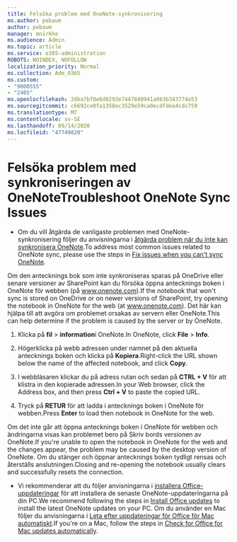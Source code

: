 ```yaml
---
title: Felsöka problem med OneNote-synkronisering
ms.author: pebaum
author: pebaum
manager: mnirkhe
ms.audience: Admin
ms.topic: article
ms.service: o365-administration
ROBOTS: NOINDEX, NOFOLLOW
localization_priority: Normal
ms.collection: Adm_O365
ms.custom:
- "9000555"
- "2405"
ms.openlocfilehash: 2dba7bf8e6d8293e7447840941a063b343774a53
ms.sourcegitcommit: c6692ce0fa1358ec3529e59ca0ecdfdea4cdc759
ms.translationtype: MT
ms.contentlocale: sv-SE
ms.lasthandoff: 09/14/2020
ms.locfileid: "47749820"
---
```

# <a name="troubleshoot-onenote-sync-issues"></a><span data-ttu-id="846ff-102">Felsöka problem med synkroniseringen av OneNote</span><span class="sxs-lookup"><span data-stu-id="846ff-102">Troubleshoot OneNote Sync Issues</span></span>

* <span data-ttu-id="846ff-103">Om du vill åtgärda de vanligaste problemen med OneNote-synkronisering följer du anvisningarna i [åtgärda problem när du inte kan synkronisera OneNote](https://support.office.com/article/Fix-issues-when-you-can-t-sync-OneNote-299495ef-66d1-448f-90c1-b785a6968d45).</span><span class="sxs-lookup"><span data-stu-id="846ff-103">To address most common issues related to OneNote sync, please use the steps in [Fix issues when you can't sync OneNote](https://support.office.com/article/Fix-issues-when-you-can-t-sync-OneNote-299495ef-66d1-448f-90c1-b785a6968d45).</span></span>

<span data-ttu-id="846ff-104">Om den antecknings bok som inte synkroniseras sparas på OneDrive eller senare versioner av SharePoint kan du försöka öppna antecknings boken i OneNote för webben (på www.onenote.com).</span><span class="sxs-lookup"><span data-stu-id="846ff-104">If the notebook that won't sync is stored on OneDrive or on newer versions of SharePoint, try opening the notebook in OneNote for the web (at www.onenote.com).</span></span> <span data-ttu-id="846ff-105">Det här kan hjälpa till att avgöra om problemet orsakas av servern eller OneNote.</span><span class="sxs-lookup"><span data-stu-id="846ff-105">This can help determine if the problem is caused by the server or by OneNote.</span></span>

1. <span data-ttu-id="846ff-106">Klicka på **fil**  >  **information**i OneNote.</span><span class="sxs-lookup"><span data-stu-id="846ff-106">In OneNote, click **File** > **Info**.</span></span>

2. <span data-ttu-id="846ff-107">Högerklicka på webb adressen under namnet på den aktuella antecknings boken och klicka på **Kopiera**.</span><span class="sxs-lookup"><span data-stu-id="846ff-107">Right-click the URL shown below the name of the affected notebook, and click **Copy**.</span></span>

3. <span data-ttu-id="846ff-108">I webbläsaren klickar du på adress rutan och sedan på **CTRL + V** för att klistra in den kopierade adressen.</span><span class="sxs-lookup"><span data-stu-id="846ff-108">In your Web browser, click the Address box, and then press **Ctrl + V** to paste the copied URL.</span></span>

4. <span data-ttu-id="846ff-109">Tryck på **RETUR** för att ladda i antecknings boken i OneNote för webben.</span><span class="sxs-lookup"><span data-stu-id="846ff-109">Press **Enter** to load then notebook in OneNote for the web.</span></span>

<span data-ttu-id="846ff-110">Om det inte går att öppna antecknings boken i OneNote för webben och ändringarna visas kan problemet bero på Skriv bords versionen av OneNote.</span><span class="sxs-lookup"><span data-stu-id="846ff-110">If you're unable to open the notebook in OneNote for the web and the changes appear, the problem may be caused by the desktop version of OneNote.</span></span> <span data-ttu-id="846ff-111">Om du stänger och öppnar antecknings boken tydligt rensas och återställs anslutningen.</span><span class="sxs-lookup"><span data-stu-id="846ff-111">Closing and re-opening the notebook usually clears and successfully resets the connection.</span></span>

* <span data-ttu-id="846ff-112">Vi rekommenderar att du följer anvisningarna i [installera Office-uppdateringar](https://support.office.com/article/Install-Office-updates-2ab296f3-7f03-43a2-8e50-46de917611c5) för att installera de senaste OneNote-uppdateringarna på din PC.</span><span class="sxs-lookup"><span data-stu-id="846ff-112">We recommend following the steps in [Install Office updates](https://support.office.com/article/Install-Office-updates-2ab296f3-7f03-43a2-8e50-46de917611c5) to install the latest OneNote updates on your PC.</span></span> <span data-ttu-id="846ff-113">Om du använder en Mac följer du anvisningarna i [Leta efter uppdateringar för Office för Mac automatiskt](https://support.office.com/article/update-office-for-mac-automatically-bfd1e497-c24d-4754-92ab-910a4074d7c1).</span><span class="sxs-lookup"><span data-stu-id="846ff-113">If you're on a Mac, follow the steps in [Check for Office for Mac updates automatically](https://support.office.com/article/update-office-for-mac-automatically-bfd1e497-c24d-4754-92ab-910a4074d7c1).</span></span>